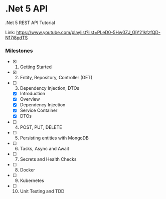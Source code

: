 # .Net 5 API

.Net 5 REST API Tutorial

Link: https://www.youtube.com/playlist?list=PLeD0-5Hw0ZJ_GlY21kfzfQD-N17i8pdTS

### Milestones

- [x] 1. Getting Started
- [x] 2. Entity, Repository, Controller (GET)
- [ ] 3. Dependency Injection, DTOs
  - [x] Introduction
  - [x] Overview
  - [x] Dependency Injection
  - [x] Service Container
  - [x] DTOs
- [ ] 4. POST, PUT, DELETE
- [ ] 5. Persisting entities with MongoDB
- [ ] 6. Tasks, Async and Await
- [ ] 7. Secrets and Health Checks
- [ ] 8. Docker
- [ ] 9. Kubernetes
- [ ] 10. Unit Testing and TDD
